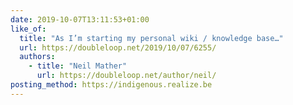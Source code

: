 ```yaml
---
date: 2019-10-07T13:11:53+01:00
like_of:
  title: "As I’m starting my personal wiki / knowledge base…"
  url: https://doubleloop.net/2019/10/07/6255/
  authors:
    - title: "Neil Mather"
      url: https://doubleloop.net/author/neil/
posting_method: https://indigenous.realize.be
---
```

